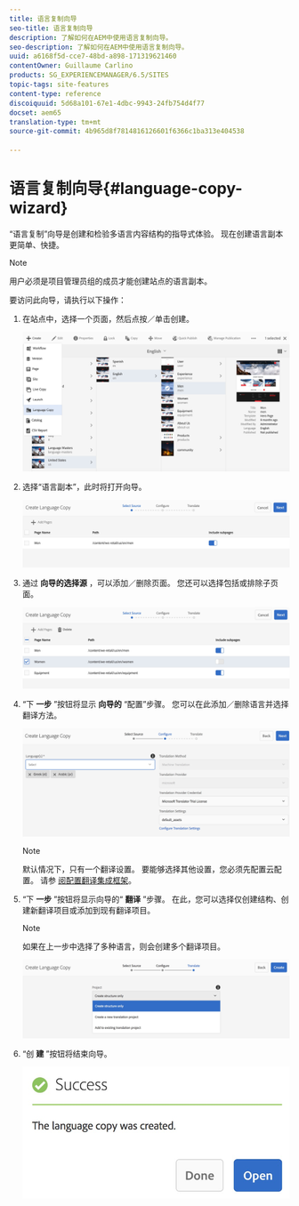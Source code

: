```yaml
---
title: 语言复制向导
seo-title: 语言复制向导
description: 了解如何在AEM中使用语言复制向导。
seo-description: 了解如何在AEM中使用语言复制向导。
uuid: a6168f5d-cce7-48bd-a898-171319621460
contentOwner: Guillaume Carlino
products: SG_EXPERIENCEMANAGER/6.5/SITES
topic-tags: site-features
content-type: reference
discoiquuid: 5d68a101-67e1-4dbc-9943-24fb754d4f77
docset: aem65
translation-type: tm+mt
source-git-commit: 4b965d8f7814816126601f6366c1ba313e404538

---
```



# 语言复制向导{#language-copy-wizard}

“语言复制”向导是创建和检验多语言内容结构的指导式体验。 现在创建语言副本更简单、快捷。

>[!NOTE]
>
>用户必须是项目管理员组的成员才能创建站点的语言副本。

要访问此向导，请执行以下操作：

1. 在站点中，选择一个页面，然后点按／单击创建。

   ![chlimage_1-9](assets/chlimage_1-9.jpeg)

1. 选择“语言副本”，此时将打开向导。

   ![chlimage_1-10](assets/chlimage_1-10.jpeg)

1. 通过 **向导的选择源** ，可以添加／删除页面。 您还可以选择包括或排除子页面。

   ![chlimage_1-11](assets/chlimage_1-11.jpeg)

1. “下 **一步** ”按钮将显示 **向导的** “配置”步骤。 您可以在此添加／删除语言并选择翻译方法。

   ![chlimage_1-12](assets/chlimage_1-12.jpeg)

   >[!NOTE]
   >
   >默认情况下，只有一个翻译设置。 要能够选择其他设置，您必须先配置云配置。 请参 [阅配置翻译集成框架](/help/sites-administering/tc-tic.md)。

1. “下 **一步** ”按钮将显示向导的“ **翻译** ”步骤。 在此，您可以选择仅创建结构、创建新翻译项目或添加到现有翻译项目。

   >[!NOTE]
   >
   >如果在上一步中选择了多种语言，则会创建多个翻译项目。

   ![chlimage_1-13](assets/chlimage_1-13.jpeg)

1. “创 **建** ”按钮将结束向导。

   ![chlimage_1-14](assets/chlimage_1-14.jpeg)


